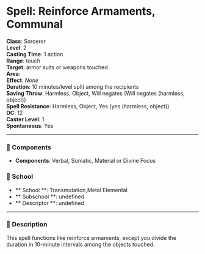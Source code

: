 
# Spell: Reinforce Armaments, Communal
**Class**: Sorcerer  
**Level**: 2  
**Casting Time**: 1 action  
**Range**: touch  
**Target**: armor suits or weapons touched  
**Area**:   
**Effect**: _None_  
**Duration**: 10 minutes/level split among the recipients  
**Saving Throw**: Harmless, Object, Will negates (Will negates (harmless, object))  
**Spell Resistance**: Harmless, Object, Yes (yes (harmless, object))  
**DC**: 12  
**Caster Level**: 1  
**Spontaneous**: Yes

---

### 🔮 Components
- **Components**: Verbal, Somatic, Material or Divine Focus

### 🏫 School
- ** School **: Transmutation,Metal Elemental
- ** Subschool **: undefined
- ** Descriptor **: undefined
---

### 📜 Description
This spell functions like reinforce armaments, except you divide the duration in 10-minute intervals among the objects touched.
